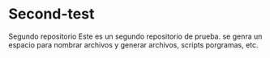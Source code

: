 # Second-test
Segundo repositorio
Este es un segundo repositorio de prueba. se genra un espacio para nombrar archivos y generar archivos, scripts porgramas, etc.
